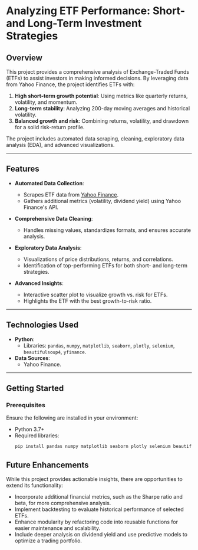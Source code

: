 # Analyzing ETF Performance: Short- and Long-Term Investment Strategies

## Overview

This project provides a comprehensive analysis of Exchange-Traded Funds (ETFs) to assist investors in making informed decisions. By leveraging data from Yahoo Finance, the project identifies ETFs with:

1. **High short-term growth potential**: Using metrics like quarterly returns, volatility, and momentum.
2. **Long-term stability**: Analyzing 200-day moving averages and historical volatility.
3. **Balanced growth and risk**: Combining returns, volatility, and drawdown for a solid risk-return profile.

The project includes automated data scraping, cleaning, exploratory data analysis (EDA), and advanced visualizations.

---

## Features

- **Automated Data Collection**:
  - Scrapes ETF data from [Yahoo Finance](https://finance.yahoo.com/markets/etfs/most-active).
  - Gathers additional metrics (volatility, dividend yield) using Yahoo Finance's API.

- **Comprehensive Data Cleaning**:
  - Handles missing values, standardizes formats, and ensures accurate analysis.

- **Exploratory Data Analysis**:
  - Visualizations of price distributions, returns, and correlations.
  - Identification of top-performing ETFs for both short- and long-term strategies.

- **Advanced Insights**:
  - Interactive scatter plot to visualize growth vs. risk for ETFs.
  - Highlights the ETF with the best growth-to-risk ratio.

---

## Technologies Used

- **Python**:
  - Libraries: `pandas`, `numpy`, `matplotlib`, `seaborn`, `plotly`, `selenium`, `beautifulsoup4`, `yfinance`.
- **Data Sources**:
  - Yahoo Finance.

---

## Getting Started

### Prerequisites

Ensure the following are installed in your environment:

- Python 3.7+
- Required libraries:
  ```bash
  pip install pandas numpy matplotlib seaborn plotly selenium beautifulsoup4 yfinance


## Future Enhancements

While this project provides actionable insights, there are opportunities to extend its functionality:
- Incorporate additional financial metrics, such as the Sharpe ratio and beta, for more comprehensive analysis.
- Implement backtesting to evaluate historical performance of selected ETFs.
- Enhance modularity by refactoring code into reusable functions for easier maintenance and scalability.
- Include deeper analysis on dividend yield and use predictive models to optimize a trading portfolio.
    
